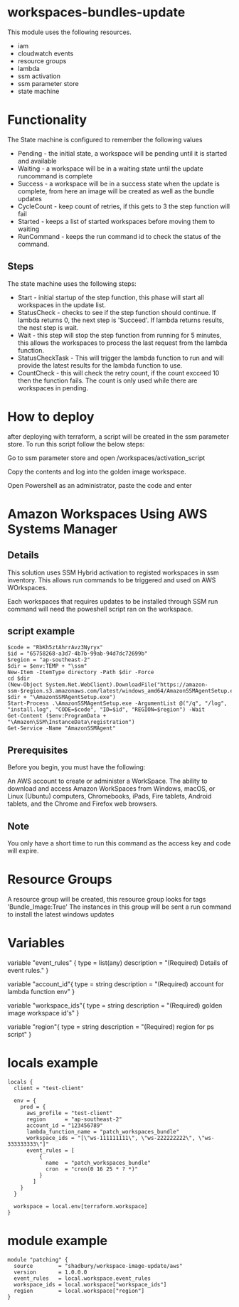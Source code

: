 # workspaces-bundles-update

This module uses the following resources.

- iam
- cloudwatch events
- resource groups
- lambda
- ssm activation
- ssm parameter store
- state machine

# Functionality
The State machine is configured to remember the following values

- Pending - the initial state, a workspace will be pending until it is started and available
- Waiting - a workspace will be in a waiting state until the update runcommand is complete
- Success - a workspace will be in a success state when the update is complete, from here an image will be created as well as the bundle updates
- CycleCount - keep count of retries, if this gets to 3 the step function will fail
- Started - keeps a list of started workspaces before moving them to waiting
- RunCommand - keeps the run command id to check the status of the command.

## Steps
The state machine uses the following steps:
- Start - initial startup of the step function, this phase will start all workspaces in the update list.
- StatusCheck - checks to see if the step function should continue. If lambda returns 0, the next step is 'Succeed'. If lambda returns results, the nest step is wait.
- Wait - this step will stop the step function from running for 5 minutes, this allows the workspaces to process the last request from the lambda function.
- StatusCheckTask - This will trigger the lambda function to run and will provide the latest results for the lambda function to use.
- CountCheck - this will check the retry count, if the count excceed 10 then the function fails. The count is only used while there are workspaces in pending.


# How to deploy

after deploying with terraform, a script will be created in the ssm parameter store. To run this script follow the below steps:

Go to ssm parameter store and open /workspaces/activation_script

Copy the contents and log into the golden image workspace.

Open Powershell as an administrator, paste the code and enter


# Amazon Workspaces Using AWS Systems Manager

## Details

This solution uses SSM Hybrid activation to registed workspaces in ssm inventory.
This allows run commands to be triggered and used on AWS WOrkspaces.

Each workspaces that requires updates to be installed through SSM run command will need the poweshell script ran on the workspace.

## script example

```
$code = "RbKh5ztAhrrAvz3Nyryx"
$id = "65758268-a3d7-4b7b-99ab-94d7dc72699b"
$region = "ap-southeast-2"
$dir = $env:TEMP + "\ssm"
New-Item -ItemType directory -Path $dir -Force
cd $dir
(New-Object System.Net.WebClient).DownloadFile("https://amazon-ssm-$region.s3.amazonaws.com/latest/windows_amd64/AmazonSSMAgentSetup.exe", $dir + "\AmazonSSMAgentSetup.exe")
Start-Process .\AmazonSSMAgentSetup.exe -ArgumentList @("/q", "/log", "install.log", "CODE=$code", "ID=$id", "REGION=$region") -Wait
Get-Content ($env:ProgramData + "\Amazon\SSM\InstanceData\registration")
Get-Service -Name "AmazonSSMAgent"
```


## Prerequisites
Before you begin, you must have the following:

An AWS account to create or administer a WorkSpace.
The ability to download and access Amazon WorkSpaces from Windows, macOS, or Linux (Ubuntu) computers, Chromebooks, iPads, Fire tablets, Android tablets, and the Chrome and Firefox web browsers.



## Note

You only have a short time to run this command as the access key and code will expire.

# Resource Groups

A resource group will be created, this resource group looks for tags 'Bundle_Image:True'
The instances in this group will be sent a run command to install the latest windows updates

# Variables 

variable "event_rules" {
  type        = list(any)
  description = "(Required) Details of event rules."
}

variable "account_id"{
  type        = string
  description = "(Required) account for lambda function env"
}

variable "workspace_ids"{
  type        = string
  description = "(Required) golden image workspace id's"
}

variable "region"{
  type        = string
  description = "(Required) region for ps script"
}

# locals example

```
locals {
  client = "test-client"

  env = {
    prod = {
      aws_profile = "test-client"
      region      = "ap-southeast-2"
      account_id = "123456789"
      lambda_function_name = "patch_workspaces_bundle"
      workspace_ids = "[\"ws-111111111\", \"ws-222222222\", \"ws-333333333\"]"
      event_rules = [
          {
            name  = "patch_workspaces_bundle"
            cron  = "cron(0 16 25 * ? *)"
          }
        ]
    }
  }

  workspace = local.env[terraform.workspace]
}
```

# module example

```
module "patching" {
  source        = "shadbury/workspace-image-update/aws"
  version       = 1.0.0.0
  event_rules   = local.workspace.event_rules
  workspace_ids = local.workspace["workspace_ids"]
  region        = local.workspace["region"]
}
```